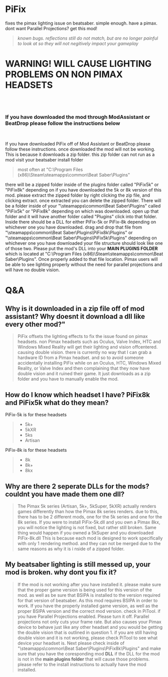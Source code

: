 # PiFix
 fixes the pimax lighting issue on beatsaber. simple enough. have a pimax. dont want Parallel Projections?
get this mod!
<br>

>*known bugs. reflections still do not match, but are no longer painful to look at so they will not negitively impact your gameplay*


# WARNING! WILL CAUSE LIGHTING PROBLEMS ON NON PIMAX HEADSETS

<br>

# <h3> If you have downloaded the mod through ModAssistant or BeatDrop please follow the instructions below </h3>


<br>

If you have downloaded PiFix off of Mod Assistant or BeatDrop please follow these instructions.
once downloaded the mod will not be working. This is because it downloads a zip folder. this zip folder can not run as a mod
visit your beatsaber install folder 
>most often at "C:\Program Files (x86)\Steam\steamapps\common\Beat Saber\Plugins" 

there will be a zipped folder inside of the plugins folder called "PiFix5k" or "PiFix8k" depending on if you have downloaded the 5k or 8k version of this mod. 
please extract the zipped folder by right clicking the zip file, and clicking extract. once extracted you can delete the zipped folder. There will be a folder inside of your "\steamapps\common\Beat Saber\Plugins" called "PiFix5k" or "PiFix8k" depending on which was downloaded. open up that folder and it will have another folder called "Plugins" click into that folder. Inside there should be a DLL for either PiFix-5k or PiFix-8k depending on whichever one you have downloaded. drag and drop that file from "\steamapps\common\Beat Saber\Plugins\PiFix8k\Plugins\" or "\steamapps\common\Beat Saber\Plugins\PiFix5k\Plugins\" depending on whichever one you have downloaded your file structure should look like one of those two. Please put the mod's DLL into your **MAIN PLUGINS FOLDER** which is located at "C:\Program Files (x86)\Steam\steamapps\common\Beat Saber\Plugins". Once properly added to that file location. Pimax users will be able to see lighting properly without the need for parallel projections and will have no double vision.



# Q&A

<h2> Why is it downloaded in a zip file off of mod assistant? Why doesnt it download a dll like every other mod?" </h2>

>PiFix offsets the lighting effects to fix the issue found on pimax headsets. non Pimax headsets such as Oculus, Valve Index, HTC and Windows Mixed Reality will get their lighting and vision offcentered. causing double vision. there is currently no way that I can grab a hardware ID from a Pimax headset. and so to avoid someone accidentally installing PiFix while on an Oculus, HTC, Windows Mixed Reality, or Valve Index and then complaining that they now have double vision and it ruined their game. It just downloads as a zip folder and you have to manually enable the mod.

<h2> How do I know which headset I have? PiFix8k and PiFix5k what do they mean?</h2>

PiFix-5k is for these headsets

>- 5k+
>- 5kXR
>- 5ks
>- Artisan


PiFix-8k is for these headsets

>- 8k
>- 8k+
>- 8kx

<h2> Why are there 2 seperate DLLs for the mods? couldnt you have made them one dll? </h2>

>The Pimax 5k series  (Artisan, 5k+, 5kSuper, 5kXR) actually renders games differently than how the Pimax 8k series renders. due to this, there has to be 2 different mods, one for the 5k series and one for the 8k series. If you were to install PiFix-5k.dll and you own a Pimax 8kx, you will notice the lighting is not fixed, but rather still broken. Same thing would happen if you owned a 5kSuper and you downloaded PiFix-8k.dll This is because each mod is designed to work specifically with only 1 rendering method. and they can not be merged due to the same reasons as why it is i nside of a zipped folder.

<h2> My beatsaber lighting is still messed up, your mod is broken. why dont you fix it?</h2>

>If the mod is not working after you have installed it. please make sure that the proper game version is being used for this version of the mod. as well as be sure that BSIPA is installed to the version required for that version of beatsaber. As this mod requires BSIPA in order to work. If you have the properly installed game version, as well as the proper BSIPA version and the correct mod version. check in PiTool. if you have Parallel Projections enabled. Please turn it off. Parallel projections not only cuts your frame rate. But also causes your Pimax device to behave just like any other headset and you would be getting the double vision that is outlined in question 1. if you are still having double vision and it is not working, please check PiTool to see what device your headset is. Next please check inside of "\steamapps\common\Beat Saber\Plugins\PiFix8k\Plugins\" and make sure that you have the coresponding mod **DLL** if the DLL for the mod is not in the **main plugins folder** that will cause those problems. please refer to the install instructions to actually have the mod installed. 
